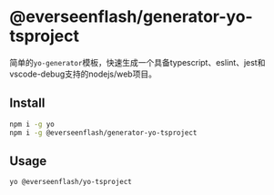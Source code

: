 # @everseenflash/generator-yo-tsproject

简单的`yo-generator`模板，快速生成一个具备typescript、eslint、jest和vscode-debug支持的nodejs/web项目。

## Install

```bash
npm i -g yo
npm i -g @everseenflash/generator-yo-tsproject
```

## Usage

```bash
yo @everseenflash/yo-tsproject
```
